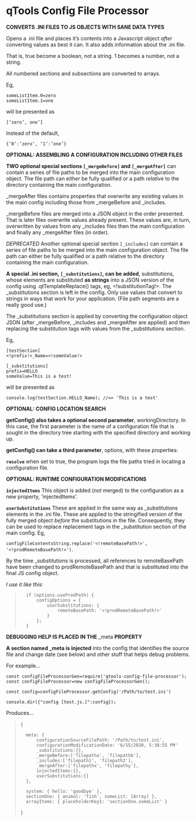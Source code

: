 # qTools Config File Processor

__CONVERTS .INI FILES TO JS OBJECTS WITH SANE DATA TYPES__

Opens a .ini file and places it’s contents into a Javascript object
_after_ converting values as best it can. It also adds information about
the .ini file.

That is, true become a boolean, not a string. 1 becomes a number, not a
string.

All numbered sections and subsections are converted to arrays.

Eg,

    someListItem.0=zero
    someListItem.1=one

will be presented as

    [‘zero’, one’]

Instead of the default,

    {‘0’:’zero’, ‘1’:’one’}

__OPTIONAL: ASSEMBLING A CONFIGURATION INCLUDING OTHER FILES__

**TWO optional special sections ``[_mergeBefore]`` and ``[_mergeAfter]``** can contain a series of file paths to be merged
into the main configuration object. The file path can either be fully qualified or 
a path *relative* to the directory containing the main configuration.

_mergeAfter files contains properties that overwrite any existing values in the main config
including those from _mergeBefore and _includes.

_mergeBefore files are merged into a JSON object in the order presented. That is later files
overwrite values already present. These values are, in turn, overwritten by values from any
_includes files then the main configuration and finally any _mergeAfter files (in order).

*DEPRECATED* Another optional special section ``[_includes]`` can contain a series of file paths to be merged
into the main configuration object. The file path can either be fully qualified or 
a path relative to the directory containing the main configuration.



**A special .ini section, ``[_substitutions]``, can be added**, substitutions,
whose elements are substituted __as strings__ into a JSON version of the
config using .qtTemplateReplace() tags, eg, <!substitutionTag!>. The
_substitutions section is left in the config. Only use values that
convert to strings in ways that work for your application. (File path
segments are a really good use.)
    
The _substitutions section is applied by converting the configuration object JSON (after 
_mergeBefore, _includes and _mergeAfter are applied) and then replacing the substitution
tags with values from the _substitutions section.


Eg,
	
	[testSection]
    <!prefix!>_Name=<!someValue!>
    
    [_substitutions]
    prefix=HELLO
    someValue=This is a test!

will be presented as

    console.log(testSection.HELLO_Name); //=> 'This is a test'


__OPTIONAL: CONFIG LOCATION SEARCH__

**getConfig() also takes a optional second parameter**, workingDirectory. 
In this case, the first parameter is the name of a configuration file 
that is sought in the directory tree starting with the specified directory 
and working up.

**getConfig() can take a third parameter**, options, with these properties:

**`resolve`**	when set to true, the program logs the file paths tried in locating a configuration file.



__OPTIONAL: RUNTIME CONFIGURATION MODIFICATIONS__

**`injectedItems`** This object is added (*not* merged) to the configuration as a new property, 'injectedItems'.

**`userSubstitutions`**	These are applied in the same way as _substitutions elements in the .ini 
file. These are applied to the stringified version of the fully merged object *before* the
substitutions in the file. Consequently, they can be used to replace replacement tags in
the _substitution section of the main config. Eg, 

`configFileContentsString.replace('<!remoteBasePath!>', '<!prodRemoteBasePath!>')`.

By the time _substitutions is processed, all references to remoteBasePath have been changed
to prodRemoteBasePath and that is substituted into the final JS config object.

_I use it like this:_

>		if (options.useProdPath) {
>			configOptions = {
>				userSubstitutions: {
>					remoteBasePath: '<!prodRemoteBasePath!>'
>				}
>			};
>		}




__DEBUGGING HELP IS PLACED IN THE__ _meta __PROPERTY__

**A section named _meta is injected** into the config that identifies the 
source file and change date (see below) and other stuff that helps debug problems.

For example…

    
    const configFileProcessorGen=require('qtools-config-file-processor');
    const configFileProcessor=new configFileProcessorGen();
    
    const config=configFileProcessor.getConfig('/Path/to/test.ini')
    
    console.dir({"config [test.js.]":config});
    

Produces…


>	{
>
>		meta: {
>			configurationSourceFilePath: '/Path/to/test.ini',
>			configurationModificationDate: '6/15/2020, 5:38:55 PM'
>			_substitutions:{},
>			_mergeBefore:['filepatha', 'filepathb'],
>			_includes:['filepath1', 'filepath2'],
>			_mergeAfter:['filepathx', 'filepathy'],
>			injectedItems:{},
>			userSubstitutions:{}
>		},
>		
>		system: { hello: 'goodbye' },
>		sectionOne: { animal: 'fish', someList: [Array] },
>		arrayItems: { placeholderKey1: 'sectionOne.someList' }
>	}




